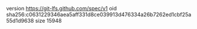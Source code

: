 version https://git-lfs.github.com/spec/v1
oid sha256:c0631229346aea5aff331d8ce039913d476334a26b7262ed1cbf25a55d1d9638
size 15948
